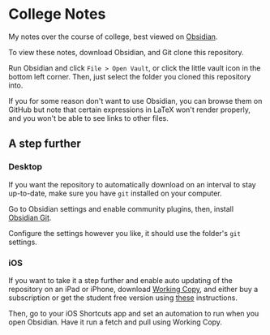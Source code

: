 # College Notes

My notes over the course of college, best viewed on [Obsidian](https://www.obsidian).

To view these notes, download Obsidian, and Git clone this repository.

Run Obsidian and click `File > Open Vault`, or click the little vault icon in the bottom left corner. Then, just select the folder you cloned this repository into.

If you for some reason don't want to use Obsidian, you can browse them on GitHub but note that certain expressions in LaTeX won't render properly, and you won't be able to see links to other files.

## A step further

### Desktop

If you want the repository to automatically download on an interval to stay up-to-date, make sure you have `git` installed on your computer.

Go to Obsidian settings and enable community plugins, then, install [Obsidian Git](https://obsidian/plugins?id=obsidian-git).

Configure the settings however you like, it should use the folder's `git` settings.

### iOS

If you want to take it a step further and enable auto updating of the repository on an iPad or iPhone, download [Working Copy](https://workingcopy.app/), and either buy a subscription or get the student free version using [these](https://workingcopy.app/education/) instructions.

Then, go to your iOS Shortcuts app and set an automation to run when you open Obsidian. Have it run a fetch and pull using Working Copy.
